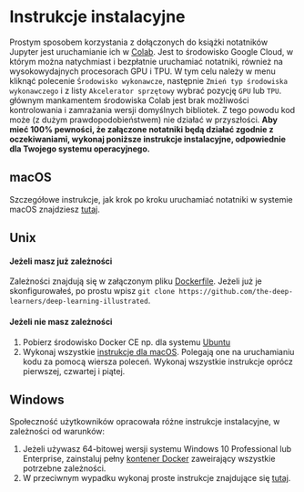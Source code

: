 # Instrukcje instalacyjne
Prostym sposobem korzystania z dołączonych do książki notatników Jupyter jest uruchamianie ich w [Colab](https://colab.research.google.com/notebooks/welcome.ipynb). Jest to środowisko Google Cloud, w którym można natychmiast i bezpłatnie uruchamiać notatniki, również na wysokowydajnych procesorach GPU i TPU. W tym celu należy w menu kliknąć polecenie `Środowisko wykonawcze`, następnie `Zmień typ środowiska wykonawczego` i z listy `Akcelerator sprzętowy` wybrać pozycję `GPU` lub `TPU`.
głównym mankamentem środowiska Colab jest brak możliwości kontrolowania i zamrażania wersji domyślnych bibliotek. Z tego powodu kod może (z dużym prawdopodobieństwem) nie działać w przyszłości.
**Aby mieć 100% pewności, że załączone notatniki będą działać zgodnie z oczekiwaniami, wykonaj poniższe instrukcje instalacyjne, odpowiednie dla Twojego systemu operacyjnego.**

## macOS
Szczegółowe instrukcje, jak krok po kroku uruchamiać notatniki w systemie macOS znajdziesz [tutaj](https://github.com/the-deep-learners/deep-learning-illustrated/blob/master/installation/step_by_step_MacOSX_install.md).

## Unix

#### Jeżeli masz już zależności
Zależności znajdują się w załączonym pliku [Dockerfile](https://github.com/the-deep-learners/deep-learning-illustrated/blob/master/Dockerfile). Jeżeli już je skonfigurowałeś, po prostu wpisz `git clone https://github.com/the-deep-learners/deep-learning-illustrated`.

#### Jeżeli nie masz zależności

1. Pobierz środowisko Docker CE np. dla systemu [Ubuntu](https://docs.docker.com/engine/installation/linux/docker-ce/ubuntu/)
2. Wykonaj wszystkie [instrukcje dla macOS](https://github.com/the-deep-learners/deep-learning-illustrated/blob/master/installation/step_by_step_MacOSX_install.md). Polegają one na uruchamianiu kodu za pomocą wiersza poleceń. Wykonaj wszystkie instrukcje oprócz pierwszej, czwartej i piątej.

## Windows

Społeczność użytkowników opracowała różne instrukcje instalacyjne, w zależności od warunków:

1. Jeżeli używasz 64-bitowej wersji systemu Windows 10 Professional lub Enterprise, zainstaluj pełny [kontener Docker](https://github.com/the-deep-learners/deep-learning-illustrated/blob/master/installation/step_by_step_Windows_Docker_install.md) zaweirający wszystkie potrzebne zależności.
2. W przeciwnym wypadku wykonaj proste instrukcje znajdujące się [tutaj](https://github.com/the-deep-learners/deep-learning-illustrated/blob/master/installation/simple_Windows_Anaconda_install.md). 